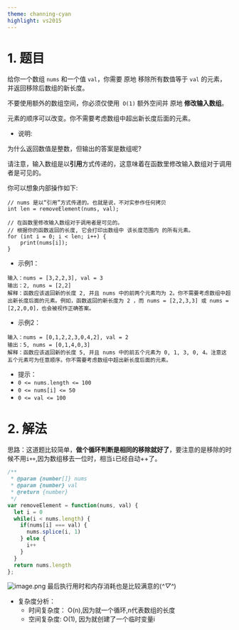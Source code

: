 ```yaml
---
theme: channing-cyan
highlight: vs2015
---
```

# 1. 题目
给你一个数组 `nums` 和一个值 `val`，你需要 原地 移除所有数值等于 `val` 的元素，并返回移除后数组的新长度。

不要使用额外的数组空间，你必须仅使用` O(1)` 额外空间并 原地 **修改输入数组**。

元素的顺序可以改变。你不需要考虑数组中超出新长度后面的元素。

- 说明:

为什么返回数值是整数，但输出的答案是数组呢?

请注意，输入数组是以**引用**方式传递的，这意味着在函数里修改输入数组对于调用者是可见的。

你可以想象内部操作如下:

```
// nums 是以“引用”方式传递的。也就是说，不对实参作任何拷贝
int len = removeElement(nums, val);

// 在函数里修改输入数组对于调用者是可见的。
// 根据你的函数返回的长度, 它会打印出数组中 该长度范围内 的所有元素。
for (int i = 0; i < len; i++) {
    print(nums[i]);
}
```

- 示例1：
```
输入：nums = [3,2,2,3], val = 3
输出：2, nums = [2,2]
解释：函数应该返回新的长度 2, 并且 nums 中的前两个元素均为 2。你不需要考虑数组中超出新长度后面的元素。例如，函数返回的新长度为 2 ，而 nums = [2,2,3,3] 或 nums = [2,2,0,0]，也会被视作正确答案。
```
- 示例2：
```
输入：nums = [0,1,2,2,3,0,4,2], val = 2
输出：5, nums = [0,1,4,0,3]
解释：函数应该返回新的长度 5, 并且 nums 中的前五个元素为 0, 1, 3, 0, 4。注意这五个元素可为任意顺序。你不需要考虑数组中超出新长度后面的元素。
```
- 提示：
-   `0 <= nums.length <= 100`
-   `0 <= nums[i] <= 50`
-   `0 <= val <= 100`

# 2. 解法
思路：这道题比较简单，**做个循环判断是相同的移除就好了**，要注意的是移除的时候不用`i++`,因为数组移去一位时，相当`i`已经自动++了。
```javascript
/**
 * @param {number[]} nums
 * @param {number} val
 * @return {number}
 */
var removeElement = function(nums, val) {
  let i = 0
  while(i < nums.length) {
    if(nums[i] === val) {
      nums.splice(i, 1)
    } else {
      i++
    }
  }
  return nums.length
};
```

![image.png](https://p1-juejin.byteimg.com/tos-cn-i-k3u1fbpfcp/39c0b269b18c4f4aa1972afee9bfb404~tplv-k3u1fbpfcp-watermark.image?)
最后执行用时和内存消耗也是比较满意的(*^▽^*)
- 复杂度分析：
  - 时间复杂度： O(n),因为就一个循环,n代表数组的长度
  - 空间复杂度: O(1), 因为就创建了一个临时变量i